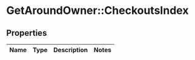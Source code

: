 # GetAroundOwner::CheckoutsIndex

## Properties
Name | Type | Description | Notes
------------ | ------------- | ------------- | -------------

